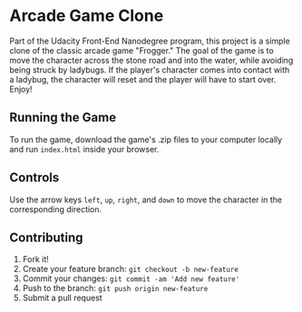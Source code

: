 # Arcade Game Clone
Part of the Udacity Front-End Nanodegree program, this project is a simple clone of the classic arcade game "Frogger." 
The goal of the game is to move the character across the stone road and into the water, while avoiding being struck by ladybugs. 
If the player's character comes into contact with a ladybug, the character will reset and the player will have to start over. Enjoy!

## Running the Game
To run the game, download the game's .zip files to your computer locally and run `index.html` inside your browser.

## Controls
Use the arrow keys `left`, `up`, `right`, and `down` to move the character in the corresponding direction. 

## Contributing
1. Fork it!
2. Create your feature branch: `git checkout -b new-feature`
3. Commit your changes: `git commit -am 'Add new feature'`
4. Push to the branch: `git push origin new-feature`
5. Submit a pull request


